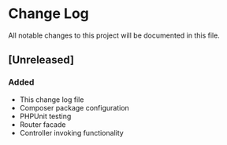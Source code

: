 # Change Log
All notable changes to this project will be documented in this file.

## [Unreleased]
### Added
- This change log file
- Composer package configuration
- PHPUnit testing
- Router facade
- Controller invoking functionality
